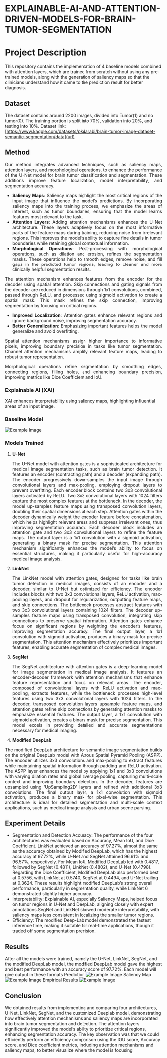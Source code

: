 # EXPLAINABLE-AI-AND-ATTENTION-DRIVEN-MODELS-FOR-BRAIN-TUMOR-SEGMENTATION
# Project Description
This repository contains the implementation of 4 baseline models combined with attention layers, which are trained from scratch without using any pre-trained models, along with the generation of saliency maps so that the clinicians understand how it came to the prediction result for better diagnosis.
## Dataset
The dataset contains around 2200 images, divided into Tumor(1) and no tumor(0). The training portion is split into 70%, validation into 20%, and testing into 10%.
Dataset link: [https://www.kaggle.com/datasets/pkdarabi/brain-tumor-image-dataset-semantic-segmentation/data](url)

## Method
<div align="justify">
Our method integrates advanced techniques, such as saliency maps, attention layers, and morphological operations, to enhance the performance of the U-Net model for brain tumor classification and segmentation. These additions improve feature localization, model interpretability, and segmentation accuracy.

+ **Saliency Maps**: Saliency maps highlight the most critical regions of the input image that influence the model’s predictions. By incorporating saliency maps into the training process, we emphasize the areas of interest, such as tumor boundaries, ensuring that the model learns features most relevant to the task.
+ **Attention Layers**: Adding attention mechanisms enhances the U-Net architecture. These layers adaptively focus on the most informative parts of the feature maps during training, reducing noise from irrelevant regions. This improves the model’s ability to capture fine details in tumor boundaries while retaining global contextual information.
+ **Morphological Operations**: Post-processing with morphological operations, such as dilation and erosion, refines the segmentation masks. These operations help to smooth edges, remove noise, and fill gaps in the predicted tumor regions, leading to cleaner and more clinically helpful segmentation results.

The attention mechanism enhances features from the encoder for the decoder using spatial attention. Skip connections and gating signals from the decoder are reduced in dimensions through 1x1 convolutions, combined, passed through ReLU, and processed using sigmoid activation to create a spatial mask. This mask refines the skip connection, improving segmentation by focusing on critical regions.

+ **Improved Localization**: Attention gates enhance relevant regions and ignore background noise, improving segmentation accuracy.
+ **Better Generalization**: Emphasizing important features helps the model generalize and avoid overfitting.

Spatial attention mechanisms assign higher importance to informative pixels, improving boundary precision in tasks like tumor segmentation. Channel attention mechanisms amplify relevant feature maps, leading to robust tumor representation.

Morphological operations refine segmentation by smoothing edges, connecting regions, filling holes, and enhancing boundary precision, improving metrics like Dice Coefficient and IoU.
</div>

### Explainable AI (XAI)
XAI enhances interpretability using saliency maps, highlighting influential areas of an input image.
### Baseline Model
![Example Image](./Images/baselinemodel.png)
### Models Trained
1. **U-Net**
   <div align="justify"> The U-Net model with attention gates is a sophisticated architecture for medical image segmentation tasks, such as brain tumor detection. It features an encoder (contracting path) and a decoder (expanding path). The encoder progressively down-samples the input image through convolutional layers and max-pooling, employing dropout layers to prevent overfitting. Each encoder block contains two 3x3 convolutional layers activated by ReLU. Two 3x3 convolutional layers with 1024 filters capture the most complex features at the bottleneck. In the decoder, the model up-samples feature maps using transposed convolution layers, doubling their spatial dimensions at each step. Attention gates within the decoder dynamically weight the encoder feature before concatenation, which helps highlight relevant areas and suppress irrelevant ones, thus improving segmentation accuracy. Each decoder block includes an attention gate and two 3x3 convolutional layers to refine the feature maps. The output layer is a 1x1 convolution with a sigmoid activation, generating a binary mask for precise segmentation. This attention mechanism significantly enhances the model’s ability to focus on essential structures, making it particularly useful for high-accuracy medical image analysis.</div>

2. **LinkNet**
   <div align="justify"> The LinkNet model with attention gates, designed for tasks like brain tumor detection in medical images, consists of an encoder and a decoder, similar to U-Net but optimized for efficiency. The encoder includes blocks with two 3x3 convolutional layers, ReLU activation, max-pooling layers, and dropout for regularization, outputting feature maps, and skip connections. The bottleneck processes abstract features with two 3x3 convolutional layers containing 1024 filters. The decoder up-samples feature maps using transposed convolution, integrating skip connections to preserve spatial information. Attention gates enhance focus on significant regions by weighting the encoder’s features, improving segmentation accuracy. The final output layer, a 1x1 convolution with sigmoid activation, produces a binary mask for precise segmentation. This attention mechanism effectively prioritizes important features, enabling accurate segmentation of complex medical images.</div>


3. **SegNet**
   <div align="justify"> The SegNet architecture with attention gates is a deep-learning model for image segmentation in medical image analysis. It features an encoder-decoder framework with attention mechanisms that enhance feature representation and focus on relevant areas. The encoder, composed of convolutional layers with ReLU activation and max-pooling, extracts features, while the bottleneck processes high-level features using two 3x3 convolutional layers with 1024 filters. In the decoder, transposed convolution layers upsample feature maps, and attention gates refine skip connections by generating attention masks to emphasize essential features. The output layer, a 1x1 convolution with sigmoid activation, creates a binary mask for precise segmentation. This model excels in providing detailed and accurate segmentations necessary for medical imaging.</div>


4. **Modified DeepLab**
 <div align="justify"> The modified DeepLab architecture for semantic image segmentation builds on the original DeepLab model with Atrous Spatial Pyramid Pooling (ASPP). The encoder utilizes 3x3 convolutions and max-pooling to extract features while maintaining spatial information through padding and ReLU activation. The ASPP layer enhances the model by applying 1x1 and 3x3 convolutions with varying dilation rates and global average pooling, capturing multi-scale context and improving boundary detection. In the decoder, features are upsampled using ‘UpSampling2D’ layers and refined with additional 3x3 convolutions. The final output layer, a 1x1 convolution with sigmoid activation, produces a binary mask for pixel-wise segmentation. This architecture is ideal for detailed segmentation and multi-scale context applications, such as medical image analysis and urban scene parsing.</div>


## Experiment Details
+ Segmentation and Detection Accuracy: The performance of the four architectures was evaluated based on Accuracy, Mean IoU, and Dice Coefficient. LinkNet achieved an accuracy of 97.27%, almost the same as the accuracy obtained by Modified DeepLab, which has the highest accuracy at 97.72%, while U-Net and SegNet attained 96.61% and 96.57%, respectively. For Mean IoU, Modified DeepLab led with 0.4817, followed by SegNet (0.4811), LinkNet (0.4802), and U-Net (0.4798). Regarding the Dice Coefficient, Modified DeepLab also performed best at 0.5756, with LinkNet at 0.5740, SegNet at 0.4494, and U-Net trailing at 0.3624. These results highlight modified DeepLab’s strong overall performance, particularly in segmentation quality, while LinkNet 6 demonstrated slightly higher accuracy. 
+ Interpretability: Explainable AI, especially Saliency Maps, helped focus on tumor regions in U-Net and DeepLab, aligning closely with expert annotations.SegNet and LinkNet showed moderate interpretability, with saliency maps less consistent in localizing the smaller tumor regions.
+ Efficiency: The modified Deep-Lab model demonstrated the fastest inference time, making it suitable for real-time applications, though it traded off some segmentation precision.

## Results
 After all the models were trained, namely the U-Net, LinkNet, SegNet, and the modified DeepLab  model, the modified DeepLab model gave the highest and best performance with an accuracy score of 97.72%. Each model will give output in these formats
Prediction 
![Example Image](./Images/deeplab.png) 
Saliency Map
![Example Image](./Images/salmap.png)
Empirical Results
![Example Image](./Images/empresults.png)
## Conclusion
 We obtained results from implementing and comparing four architectures, U-Net, LinkNet, SegNet, and the customized Deeplab model, demonstrating how effectively attention mechanisms and saliency maps are incorporated into brain tumor segmentation and detection. The attention layers  significantly improved the model’s ability to prioritize critical regions, enhancing segmentation accuracy. The key observation was that we could efficiently perform an efficiency comparison using the IOU score, Accuracy score, and Dice coefficient metrics, including attention mechanisms and saliency maps, to better visualize where the model is focusing
